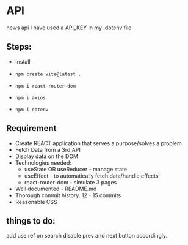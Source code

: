 # API
news api
I have used a API_KEY in my .dotenv file

## Steps:

- Install

- `npm create vite@latest . `
- `npm i react-router-dom`
- `npm i axios`
- `npm i dotenv`


## Requirement
- Create REACT application that serves a purpose/solves a problem
- Fetch Data from a 3rd API
- Display data on the DOM
- Technologies needed:
    - useState OR useReducer - manage state
    - useEffect - to automatically fetch data/handle effects
    - react-router-dom - simulate 3 pages
- Well documented - README.md
- Thorough commit history.  12 - 15 commits
- Reasonable CSS


## things to do:

add use ref on search
disable prev and next button accordingly.